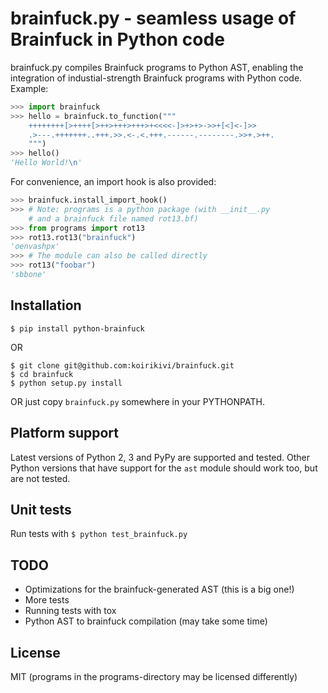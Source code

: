 brainfuck.py - seamless usage of Brainfuck in Python code
=========================================================

brainfuck.py compiles Brainfuck programs to Python AST, enabling the
integration of industial-strength Brainfuck programs with Python code. Example:

```python
>>> import brainfuck
>>> hello = brainfuck.to_function("""
    ++++++++[>++++[>++>+++>+++>+<<<<-]>+>+>->>+[<]<-]>>
    .>---.+++++++..+++.>>.<-.<.+++.------.--------.>>+.>++.
    """)
>>> hello()
'Hello World!\n'
```

For convenience, an import hook is also provided:

```python
>>> brainfuck.install_import_hook()
>>> # Note: programs is a python package (with __init__.py
    # and a brainfuck file named rot13.bf)
>>> from programs import rot13  
>>> rot13.rot13("brainfuck")
'oenvashpx'
>>> # The module can also be called directly
>>> rot13("foobar")
'sbbone'
```


Installation
------------

```
$ pip install python-brainfuck
```

OR

```
$ git clone git@github.com:koirikivi/brainfuck.git
$ cd brainfuck
$ python setup.py install
```

OR just copy ``brainfuck.py`` somewhere in your PYTHONPATH.


Platform support
----------------

Latest versions of Python 2, 3 and PyPy are supported and tested. Other Python
versions that have support for the ``ast`` module should work too, but are not
tested.


Unit tests
----------

Run tests with ``$ python test_brainfuck.py``


TODO
----

- Optimizations for the brainfuck-generated AST  (this is a big one!)
- More tests
- Running tests with tox
- Python AST to brainfuck compilation (may take some time)


License
-------

MIT (programs in the programs-directory may be licensed differently)

